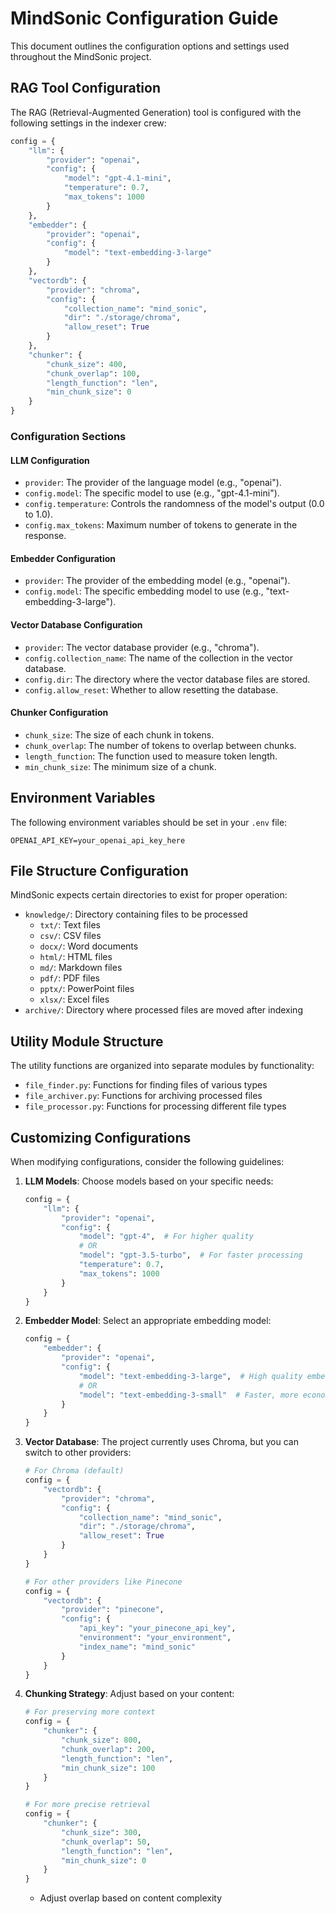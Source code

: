 # MindSonic Configuration Guide

This document outlines the configuration options and settings used throughout the MindSonic project.

## RAG Tool Configuration

The RAG (Retrieval-Augmented Generation) tool is configured with the following settings in the indexer crew:

```python
config = {
    "llm": {
        "provider": "openai",
        "config": {
            "model": "gpt-4.1-mini",
            "temperature": 0.7,
            "max_tokens": 1000
        }
    },
    "embedder": {
        "provider": "openai",
        "config": {
            "model": "text-embedding-3-large"
        }
    },
    "vectordb": {
        "provider": "chroma",
        "config": {
            "collection_name": "mind_sonic",
            "dir": "./storage/chroma",
            "allow_reset": True
        }
    },
    "chunker": {
        "chunk_size": 400,
        "chunk_overlap": 100,
        "length_function": "len",
        "min_chunk_size": 0
    }
}
```

### Configuration Sections

#### LLM Configuration

- `provider`: The provider of the language model (e.g., "openai").
- `config.model`: The specific model to use (e.g., "gpt-4.1-mini").
- `config.temperature`: Controls the randomness of the model's output (0.0 to 1.0).
- `config.max_tokens`: Maximum number of tokens to generate in the response.

#### Embedder Configuration

- `provider`: The provider of the embedding model (e.g., "openai").
- `config.model`: The specific embedding model to use (e.g., "text-embedding-3-large").

#### Vector Database Configuration

- `provider`: The vector database provider (e.g., "chroma").
- `config.collection_name`: The name of the collection in the vector database.
- `config.dir`: The directory where the vector database files are stored.
- `config.allow_reset`: Whether to allow resetting the database.

#### Chunker Configuration

- `chunk_size`: The size of each chunk in tokens.
- `chunk_overlap`: The number of tokens to overlap between chunks.
- `length_function`: The function used to measure token length.
- `min_chunk_size`: The minimum size of a chunk.

## Environment Variables

The following environment variables should be set in your `.env` file:

```env
OPENAI_API_KEY=your_openai_api_key_here
```

## File Structure Configuration

MindSonic expects certain directories to exist for proper operation:

- `knowledge/`: Directory containing files to be processed
  - `txt/`: Text files
  - `csv/`: CSV files
  - `docx/`: Word documents
  - `html/`: HTML files
  - `md/`: Markdown files
  - `pdf/`: PDF files
  - `pptx/`: PowerPoint files
  - `xlsx/`: Excel files
- `archive/`: Directory where processed files are moved after indexing

## Utility Module Structure

The utility functions are organized into separate modules by functionality:

- `file_finder.py`: Functions for finding files of various types
- `file_archiver.py`: Functions for archiving processed files
- `file_processor.py`: Functions for processing different file types

## Customizing Configurations

When modifying configurations, consider the following guidelines:

1. **LLM Models**: Choose models based on your specific needs:

   ```python
   config = {
       "llm": {
           "provider": "openai",
           "config": {
               "model": "gpt-4",  # For higher quality
               # OR
               "model": "gpt-3.5-turbo",  # For faster processing
               "temperature": 0.7,
               "max_tokens": 1000
           }
       }
   }
   ```

2. **Embedder Model**: Select an appropriate embedding model:

   ```python
   config = {
       "embedder": {
           "provider": "openai",
           "config": {
               "model": "text-embedding-3-large",  # High quality embeddings
               # OR
               "model": "text-embedding-3-small"  # Faster, more economical
           }
       }
   }
   ```

3. **Vector Database**: The project currently uses Chroma, but you can switch to other providers:

   ```python
   # For Chroma (default)
   config = {
       "vectordb": {
           "provider": "chroma",
           "config": {
               "collection_name": "mind_sonic",
               "dir": "./storage/chroma",
               "allow_reset": True
           }
       }
   }
   ```
   
   ```python
   # For other providers like Pinecone
   config = {
       "vectordb": {
           "provider": "pinecone",
           "config": {
               "api_key": "your_pinecone_api_key",
               "environment": "your_environment",
               "index_name": "mind_sonic"
           }
       }
   }
   ```

4. **Chunking Strategy**: Adjust based on your content:

   ```python
   # For preserving more context
   config = {
       "chunker": {
           "chunk_size": 800,
           "chunk_overlap": 200,
           "length_function": "len",
           "min_chunk_size": 100
       }
   }
   ```
   
   ```python
   # For more precise retrieval
   config = {
       "chunker": {
           "chunk_size": 300,
           "chunk_overlap": 50,
           "length_function": "len",
           "min_chunk_size": 0
       }
   }
   ```

   - Adjust overlap based on content complexity

